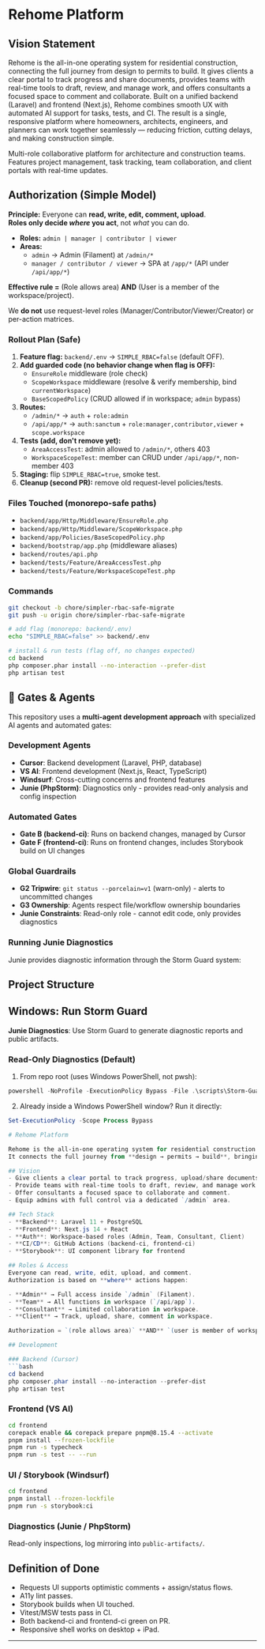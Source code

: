 # Rehome Platform

## Vision Statement

Rehome is the all-in-one operating system for residential construction, connecting the full journey from design to permits to build. It gives clients a clear portal to track progress and share documents, provides teams with real-time tools to draft, review, and manage work, and offers consultants a focused space to comment and collaborate. Built on a unified backend (Laravel) and frontend (Next.js), Rehome combines smooth UX with automated AI support for tasks, tests, and CI. The result is a single, responsive platform where homeowners, architects, engineers, and planners can work together seamlessly — reducing friction, cutting delays, and making construction simple.

Multi-role collaborative platform for architecture and construction teams. Features project management, task tracking, team collaboration, and client portals with real-time updates.

## Authorization (Simple Model)

**Principle:** Everyone can **read, write, edit, comment, upload**.  
**Roles only decide _where_ you act**, not _what_ you can do.

- **Roles:** `admin | manager | contributor | viewer`
- **Areas:**
  - `admin` → Admin (Filament) at `/admin/*`
  - `manager / contributor / viewer` → SPA at `/app/*` (API under `/api/app/*`)

**Effective rule =** (Role allows area) **AND** (User is a member of the workspace/project).

We **do not** use request-level roles (Manager/Contributor/Viewer/Creator) or per-action matrices.

### Rollout Plan (Safe)

1. **Feature flag:** `backend/.env` → `SIMPLE_RBAC=false` (default OFF).
2. **Add guarded code (no behavior change when flag is OFF):**
   - `EnsureRole` middleware (role check)
   - `ScopeWorkspace` middleware (resolve & verify membership, bind `currentWorkspace`)
   - `BaseScopedPolicy` (CRUD allowed if in workspace; `admin` bypass)
3. **Routes:**
   - `/admin/*` → `auth` + `role:admin`
   - `/api/app/*` → `auth:sanctum` + `role:manager,contributor,viewer` + `scope.workspace`
4. **Tests (add, don't remove yet):**
   - `AreaAccessTest`: admin allowed to `/admin/*`, others 403
   - `WorkspaceScopeTest`: member can CRUD under `/api/app/*`, non-member 403
5. **Staging:** flip `SIMPLE_RBAC=true`, smoke test.
6. **Cleanup (second PR):** remove old request-level policies/tests.

### Files Touched (monorepo-safe paths)

- `backend/app/Http/Middleware/EnsureRole.php`
- `backend/app/Http/Middleware/ScopeWorkspace.php`
- `backend/app/Policies/BaseScopedPolicy.php`
- `backend/bootstrap/app.php` (middleware aliases)
- `backend/routes/api.php`
- `backend/tests/Feature/AreaAccessTest.php`
- `backend/tests/Feature/WorkspaceScopeTest.php`

### Commands

```bash
git checkout -b chore/simpler-rbac-safe-migrate
git push -u origin chore/simpler-rbac-safe-migrate

# add flag (monorepo: backend/.env)
echo "SIMPLE_RBAC=false" >> backend/.env

# install & run tests (flag off, no changes expected)
cd backend
php composer.phar install --no-interaction --prefer-dist
php artisan test
```

## 🤖 Gates & Agents

This repository uses a **multi-agent development approach** with specialized AI agents and automated gates:

### Development Agents
- **Cursor**: Backend development (Laravel, PHP, database)
- **VS AI**: Frontend development (Next.js, React, TypeScript)
- **Windsurf**: Cross-cutting concerns and frontend features
- **Junie (PhpStorm)**: Diagnostics only - provides read-only analysis and config inspection

### Automated Gates
- **Gate B (backend-ci)**: Runs on backend changes, managed by Cursor
- **Gate F (frontend-ci)**: Runs on frontend changes, includes Storybook build on UI changes

### Global Guardrails
- **G2 Tripwire**: `git status --porcelain=v1` (warn-only) - alerts to uncommitted changes
- **G3 Ownership**: Agents respect file/workflow ownership boundaries
- **Junie Constraints**: Read-only role - cannot edit code, only provides diagnostics

### Running Junie Diagnostics

Junie provides diagnostic information through the Storm Guard system:

## Project Structure


## Windows: Run Storm Guard

**Junie Diagnostics**: Use Storm Guard to generate diagnostic reports and public artifacts.

### Read-Only Diagnostics (Default)

1) From repo root (uses Windows PowerShell, not pwsh):

```powershell
powershell -NoProfile -ExecutionPolicy Bypass -File .\scripts\Storm-Guard.ps1
```

2) Already inside a Windows PowerShell window? Run it directly:

```powershell
Set-ExecutionPolicy -Scope Process Bypass

# Rehome Platform

Rehome is the all-in-one operating system for residential construction.  
It connects the full journey from **design → permits → build**, bringing together clients, teams, consultants, and admins in one place.

## Vision
- Give clients a clear portal to track progress, upload/share documents, and comment.
- Provide teams with real-time tools to draft, review, and manage work.
- Offer consultants a focused space to collaborate and comment.
- Equip admins with full control via a dedicated `/admin` area.

## Tech Stack
- **Backend**: Laravel 11 + PostgreSQL
- **Frontend**: Next.js 14 + React
- **Auth**: Workspace-based roles (Admin, Team, Consultant, Client)
- **CI/CD**: GitHub Actions (backend-ci, frontend-ci)
- **Storybook**: UI component library for frontend

## Roles & Access
Everyone can read, write, edit, upload, and comment.  
Authorization is based on **where** actions happen:

- **Admin** → Full access inside `/admin` (Filament).
- **Team** → All functions in workspace (`/api/app`).
- **Consultant** → Limited collaboration in workspace.
- **Client** → Track, upload, share, comment in workspace.

Authorization = `(role allows area)` **AND** `(user is member of workspace/project)`.

## Development

### Backend (Cursor)
```bash
cd backend
php composer.phar install --no-interaction --prefer-dist
php artisan test
```

### Frontend (VS AI)

```bash
cd frontend
corepack enable && corepack prepare pnpm@8.15.4 --activate
pnpm install --frozen-lockfile
pnpm run -s typecheck
pnpm run -s test -- --run
```

### UI / Storybook (Windsurf)

```bash
cd frontend
pnpm install --frozen-lockfile
pnpm run -s storybook:ci
```

### Diagnostics (Junie / PhpStorm)

Read-only inspections, log mirroring into `public-artifacts/`.

## Definition of Done

* Requests UI supports optimistic comments + assign/status flows.
* A11y lint passes.
* Storybook builds when UI touched.
* Vitest/MSW tests pass in CI.
* Both backend-ci and frontend-ci green on PR.
* Responsive shell works on desktop + iPad.

---
